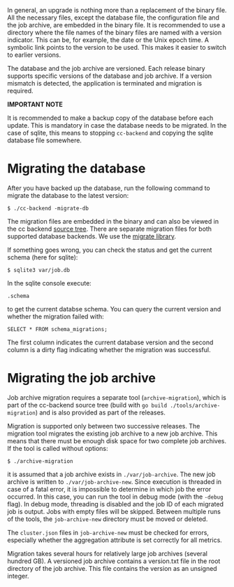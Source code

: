In general, an upgrade is nothing more than a replacement of the binary file.
All the necessary files, except the database file, the configuration file and
the job archive, are embedded in the binary file. It is recommended to use a
directory where the file names of the binary files are named with a version
indicator. This can be, for example, the date or the Unix epoch time. A symbolic
link points to the version to be used. This makes it easier to switch to earlier
versions.

The database and the job archive are versioned. Each release binary supports
specific versions of the database and job archive. If a version mismatch is
detected, the application is terminated and migration is required.

**IMPORTANT NOTE**

It is recommended to make a backup copy of the database before each update. This
is mandatory in case the database needs to be migrated. In the case of sqlite,
this means to stopping `cc-backend` and copying the sqlite database file
somewhere.

#  Migrating the database

After you have backed up the database, run the following command to migrate the
database to the latest version:
```
$ ./cc-backend -migrate-db
```

The migration files are embedded in the binary and can also be viewed in the cc
backend [source tree](https://github.com/ClusterCockpit/cc-backend/tree/master/internal/repository/migrations).
There are separate migration files for both supported
database backends.
We use the [migrate library](https://github.com/golang-migrate/migrate).

If something goes wrong, you can check the status and get the current schema
(here for sqlite):
```
$ sqlite3 var/job.db
```
In the sqlite console execute:
```
.schema
```
to get the current databse schema.
You can query the current version and whether the migration failed with:
```
SELECT * FROM schema_migrations;
```
The first column indicates the current database version and the second column is
a dirty flag indicating whether the migration was successful.

# Migrating the job archive

Job archive migration requires a separate tool (`archive-migration`), which is
part of the cc-backend source tree (build with `go build ./tools/archive-migration`)
and is also provided as part of the releases.

Migration is supported only between two successive releases. The migration tool
migrates the existing job archive to a new job archive. This means that there
must be enough disk space for two complete job archives. If the tool is called
without options:
```
$ ./archive-migration
```

it is assumed that a job archive exists in `./var/job-archive`. The new job
archive is written to `./var/job-archive-new`. Since execution is threaded in case
of a fatal error, it is impossible to determine in which job the error occurred.
In this case, you can run the tool in debug mode (with the `-debug` flag). In
debug mode, threading is disabled and the job ID of each migrated job is output.
Jobs with empty files will be skipped. Between multiple runs of the tools, the
`job-archive-new` directory must be moved or deleted.

The `cluster.json` files in `job-archive-new` must be checked for errors, especially
whether the aggregation attribute is set correctly for all metrics.

Migration takes several hours for relatively large job archives (several hundred
GB). A versioned job archive contains a version.txt file in the root directory
of the job archive. This file contains the version as an unsigned integer.
